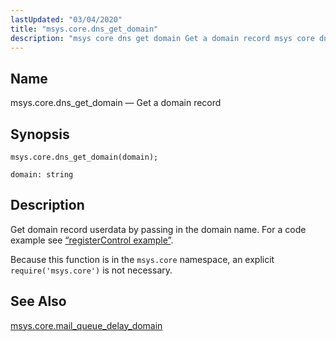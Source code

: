 ```yaml
---
lastUpdated: "03/04/2020"
title: "msys.core.dns_get_domain"
description: "msys core dns get domain Get a domain record msys core dns get domain domain Get domain record userdata by passing in the domain name For a code example see Example 15 32 register Control example Because this function is in the msys core namespace an explicit require msys core..."
---
```


<a name="lua.ref.msys.core.dns_get_domain"></a> 
## Name

msys.core.dns_get_domain — Get a domain record

<a name="idp24097728"></a> 
## Synopsis

`msys.core.dns_get_domain(domain);`

`domain: string`<a name="idp24100032"></a> 
## Description

Get domain record userdata by passing in the domain name. For a code example see [“registerControl example”](/momentum/3/3-reference/3-reference-lua-ref-msys-register-control#lua.ref.msys.registerControl.example).

Because this function is in the `msys.core` namespace, an explicit `require('msys.core')` is not necessary.

<a name="idp24103264"></a> 
## See Also

[msys.core.mail_queue_delay_domain](/momentum/3/3-reference/3-reference-lua-ref-msys-core-mail-queue-delay-domain)